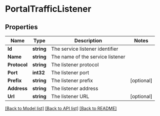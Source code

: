 # PortalTrafficListener

## Properties

Name | Type | Description | Notes
------------ | ------------- | ------------- | -------------
**Id** | **string** | The service listener identifier | 
**Name** | **string** | The name of the service listener | 
**Protocol** | **string** | The listener protocol | 
**Port** | **int32** | The listener port | 
**Prefix** | **string** | The listener prefix | [optional] 
**Address** | **string** | The listener address | 
**Url** | **string** | The listener URL | [optional] 

[[Back to Model list]](../README.md#documentation-for-models) [[Back to API list]](../README.md#documentation-for-api-endpoints) [[Back to README]](../README.md)


